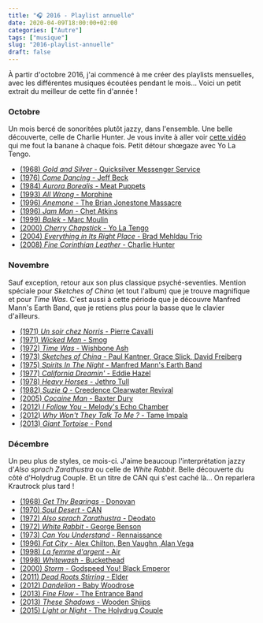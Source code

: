 ```yaml
---
title: "🎧 2016 - Playlist annuelle"
date: 2020-04-09T18:00:00+02:00
categories: ["Autre"]
tags: ["musique"]
slug: "2016-playlist-annuelle"
draft: false
---
```


À partir d'octobre 2016, j'ai commencé à me créer des playlists mensuelles, avec les différentes musiques écoutées pendant le mois... Voici un petit extrait du meilleur de cette fin d'année !

### Octobre

Un mois bercé de sonoritées plutôt jazzy, dans l'ensemble. Une belle découverte, celle de Charlie Hunter. Je vous invite à aller voir [cette vidéo](https://www.youtube.com/watch?v=0HJQJzUwRMk) qui me fout la banane à chaque fois. Petit détour shœgaze avec Yo La Tengo.

* [(1968) *Gold and Silver* - Quicksilver Messenger Service](https://www.youtube.com/watch?v=KhraiPTORhI)
* [(1976) *Come Dancing* - Jeff Beck](https://www.youtube.com/watch?v=xtbUcCe7rM0)
* [(1984) *Aurora Borealis* - Meat Puppets](https://www.youtube.com/watch?v=YmAnzLxI-cA)
* [(1993) *All Wrong* - Morphine](https://www.youtube.com/watch?v=BlAWsVXKzq8)
* [(1996) *Anemone* - The Brian Jonestone Massacre](https://www.youtube.com/watch?v=StV9lElcvAY)
* [(1996) *Jam Man* - Chet Atkins](https://www.youtube.com/watch?v=pxPCMvE2bJg)
* [(1999) *Balek* - Marc Moulin](https://www.youtube.com/watch?v=Gb2O1eFTT18)
* [(2000) *Cherry Chapstick* - Yo La Tengo](https://www.youtube.com/watch?v=V0WRaVVf3E4)
* [(2004) *Everything in Its Right Place* - Brad Mehldau Trio](https://www.youtube.com/watch?v=omF16-qbmeM)
* [(2008) *Fine Corinthian Leather* - Charlie Hunter](https://www.youtube.com/watch?v=SRzFVlPLrLo)

### Novembre

Sauf exception, retour aux son plus classique psyché-seventies. Mention spéciale pour *Sketches of China* (et tout l'album) que je trouve magnifique et pour *Time Was*. C'est aussi à cette période que je découvre Manfred Mann's Earth Band, que je retiens plus pour la basse que le clavier d'ailleurs.

* [(1971) *Un soir chez Norris* - Pierre Cavalli](https://www.youtube.com/watch?v=RuknYtbzR9M)
* [(1971) *Wicked Man* - Smog](https://www.youtube.com/watch?v=Xs4s94J_4Cc)
* [(1972) *Time Was* - Wishbone Ash](https://www.youtube.com/watch?v=SjIvjmJQJYE)
* [(1973) *Sketches of China* - Paul Kantner, Grace Slick, David Freiberg](https://www.youtube.com/watch?v=47a_vjNiYKg)
* [(1975) *Spirits In The Night* - Manfred Mann's Earth Band](https://www.youtube.com/watch?v=gvJ6o1PC4pA)
* [(1977) *California Dreamin'* - Eddie Hazel](https://www.youtube.com/watch?v=CqDGTT2OtsQ)
* [(1978) *Heavy Horses* - Jethro Tull](https://www.youtube.com/watch?v=vRHATZzMh-g)
* [(1982) *Suzie Q* - Creedence Clearwater Revival](https://www.youtube.com/watch?v=1mxaA-bJ35s)
* [(2005) *Cocaine Man* - Baxter Dury](https://www.youtube.com/watch?v=3DB9n8vjIi4)
* [(2012) *I Follow You* - Melody's Echo Chamber](https://www.youtube.com/watch?v=v29I0srhPwg)
* [(2012) *Why Won't They Talk To Me ?* - Tame Impala](https://www.youtube.com/watch?v=GwKYErIF3VE)
* [(2013) *Giant Tortoise* - Pond](https://www.youtube.com/watch?v=jvZ9tEb67HE)

### Décembre

Un peu plus de styles, ce mois-ci. J'aime beaucoup l'interprétation jazzy d'*Also sprach Zarathustra* ou celle de *White Rabbit*. Belle découverte du côté d'Holydrug Couple. Et un titre de CAN qui s'est caché là... On reparlera Krautrock plus tard !

* [(1968) *Get Thy Bearings* - Donovan](https://www.youtube.com/watch?v=XyxfCQG1t4w)
* [(1970) *Soul Desert* - CAN](https://www.youtube.com/watch?v=TECyopdL4fI)
* [(1972) *Also sprach Zarathustra* - Deodato](https://www.youtube.com/watch?v=RJKsp9_L24Q)
* [(1972) *White Rabbit* - George Benson](https://www.youtube.com/watch?v=F4KluQT0ZAo)
* [(1973) *Can You Understand* - Rennaissance](https://www.youtube.com/watch?v=JwAPFbQVMgs)
* [(1996) *Fat City* - Alex Chilton, Ben Vaughn, Alan Vega](https://www.youtube.com/watch?v=gBy55Z0F2z0)
* [(1998) *La femme d'argent* - Air](https://www.youtube.com/watch?v=U4U19zwFENs)
* [(1998) *Whitewash* - Buckethead](https://www.youtube.com/watch?v=bHQmDqlv5Rc)
* [(2000) *Storm* - Godspeed You! Black Emperor](https://www.youtube.com/watch?v=5eZ_TgE3x_A)
* [(2011) *Dead Roots Stirring* - Elder](https://www.youtube.com/watch?v=FMhm7ZtWy3M)
* [(2012) *Dandelion* - Baby Woodrose](https://www.youtube.com/watch?v=7RVthVrwauA)
* [(2013) *Fine Flow* - The Entrance Band](https://www.youtube.com/watch?v=7XuQ2XwSUsw)
* [(2013) *These Shadows* - Wooden Shjips](https://www.youtube.com/watch?v=-ng_dBhjt0s)
* [(2015) *Light or Night* - The Holydrug Couple](https://www.youtube.com/watch?v=6OSYwYk5EGg)
